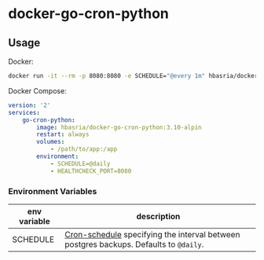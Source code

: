# docker-go-cron-python

## Usage

Docker:

```sh
docker run -it --rm -p 8080:8080 -e SCHEDULE="@every 1m" hbasria/docker-go-cron-python:3.10-alpine
```

Docker Compose:

```yaml
version: '2'
services:
    go-cron-python:
        image: hbasria/docker-go-cron-python:3.10-alpin
        restart: always
        volumes:
            - /path/to/app:/app
        environment:
            - SCHEDULE=@daily
            - HEALTHCHECK_PORT=8080
```

### Environment Variables

| env variable | description |
|--|--|
| SCHEDULE | [Cron-schedule](http://godoc.org/github.com/robfig/cron#hdr-Predefined_schedules) specifying the interval between postgres backups. Defaults to `@daily`. |
